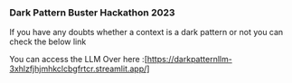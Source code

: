 ### Dark Pattern Buster Hackathon 2023

If you have any doubts whether a context is a dark pattern or not you can check the below link 


You can access the LLM Over here :[https://darkpatternllm-3xhlzfjhjmhkclcbgfrtcr.streamlit.app/]
